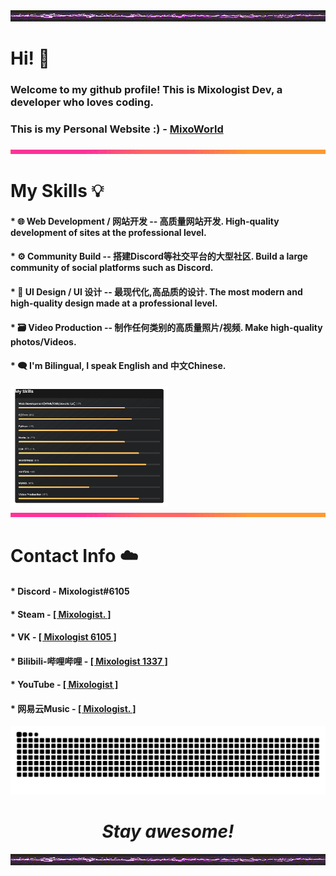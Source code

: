 <div align=center><img src="https://github.com/Mixologist6105/Mixologist6105/blob/main/srcs/thunder_bar.gif"></div>

# Hi! 👋

### **Welcome to my github profile! This is Mixologist Dev, a developer who loves coding.**

### This is my Personal Website :) - [MixoWorld](https://www.mixoworld.info/)
<div align=center><img src="https://github.com/Mixologist6105/Mixologist6105/blob/main/srcs/rainbow_bar.gif"></div>

# My Skills 💡
#### * 🌐 Web Development / 网站开发 -- 高质量网站开发. High-quality development of sites at the professional level.
#### * ⚙️ Community Build -- 搭建Discord等社交平台的大型社区. Build a large community of social platforms such as Discord.
#### * 🔩 UI Design / UI 设计 -- 最现代化,高品质的设计. The most modern and high-quality design made at a professional level.
#### * 🗃️ Video Production -- 制作任何类别的高质量照片/视频. Make high-quality photos/Videos.
#### * 🗨 I'm Bilingual, I speak English and 中文Chinese.

<img src="https://github.com/Mixologist6105/Mixologist6105/blob/main/srcs/my_skills.png" width="50%" height="50%">
<div align=center><img src="https://github.com/Mixologist6105/Mixologist6105/blob/main/srcs/rainbow_bar.gif"></div>

# Contact Info ☁️
#### * Discord - Mixologist#6105
#### * Steam - [[ Mixologist. ]](https://steamcommunity.com/id/Mixologist6105)
#### * VK - [[ Mixologist 6105 ]](https://vk.com/mixologist6105)
#### * Bilibili-哔哩哔哩 - [[ Mixologist 1337 ]](https://space.bilibili.com/295386735)
#### * YouTube - [[ Mixologist ]](https://www.youtube.com/channel/UCujbzZXOD5VqeRl-IVB2Ypw)
#### * 网易云Music - [[ Mixologist. ]](https://music.163.com/#/user/home?id=611297376)

 <div align=center><img src="https://raw.githubusercontent.com/Mixologist6105/Mixologist6105/b4015f0f2c5a41d7224d14dba2649f815ce4ef36/srcs/grid-snake.svg"></div>

<h1 align="center"><i>Stay awesome!</i></h1>

<div align=center><img src="https://github.com/Mixologist6105/Mixologist6105/blob/main/srcs/thunder_bar.gif"></div>
